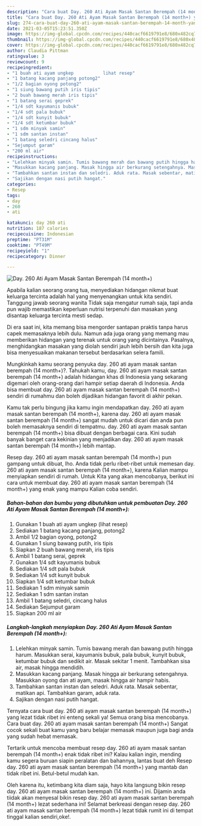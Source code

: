 ```yaml
---
description: "Cara buat Day. 260 Ati Ayam Masak Santan Berempah (14 month+) yang enak dan Mudah Dibuat"
title: "Cara buat Day. 260 Ati Ayam Masak Santan Berempah (14 month+) yang enak dan Mudah Dibuat"
slug: 274-cara-buat-day-260-ati-ayam-masak-santan-berempah-14-month-yang-enak-dan-mudah-dibuat
date: 2021-03-05T15:23:51.350Z
image: https://img-global.cpcdn.com/recipes/440cacf6619791e8/680x482cq70/day-260-ati-ayam-masak-santan-berempah-14-month-foto-resep-utama.jpg
thumbnail: https://img-global.cpcdn.com/recipes/440cacf6619791e8/680x482cq70/day-260-ati-ayam-masak-santan-berempah-14-month-foto-resep-utama.jpg
cover: https://img-global.cpcdn.com/recipes/440cacf6619791e8/680x482cq70/day-260-ati-ayam-masak-santan-berempah-14-month-foto-resep-utama.jpg
author: Claudia Pittman
ratingvalue: 3
reviewcount: 9
recipeingredient:
- "1 buah ati ayam ungkep           lihat resep"
- "1 batang kacang panjang potong2"
- "1/2 bagian oyong potong2"
- "1 siung bawang putih iris tipis"
- "2 buah bawang merah iris tipis"
- "1 batang serai geprek"
- "1/4 sdt kayumanis bubuk"
- "1/4 sdt pala bubuk"
- "1/4 sdt kunyit bubuk"
- "1/4 sdt ketumbar bubuk"
- "1 sdm minyak samin"
- "1 sdm santan instan"
- "1 batang seledri cincang halus"
- "Sejumput garam"
- "200 ml air"
recipeinstructions:
- "Lelehkan minyak samin. Tumis bawang merah dan bawang putih hingga harum. Masukkan serai, kayumanis bubuk, pala bubuk, kunyit bubuk, ketumbar bubuk dan sedikit air. Masak sekitar 1 menit. Tambahkan sisa air, masak hingga mendidih."
- "Masukkan kacang panjang. Masak hingga air berkurang setengahnya. Masukkan oyong dan ati ayam, masak hingga air hampir habis."
- "Tambahkan santan instan dan seledri. Aduk rata. Masak sebentar, matikan api. Tambahkan garam, aduk rata."
- "Sajikan dengan nasi putih hangat."
categories:
- Resep
tags:
- day
- 260
- ati

katakunci: day 260 ati 
nutrition: 187 calories
recipecuisine: Indonesian
preptime: "PT31M"
cooktime: "PT49M"
recipeyield: "1"
recipecategory: Dinner

---
```



![Day. 260 Ati Ayam Masak Santan Berempah (14 month+)](https://img-global.cpcdn.com/recipes/440cacf6619791e8/680x482cq70/day-260-ati-ayam-masak-santan-berempah-14-month-foto-resep-utama.jpg)

Apabila kalian seorang orang tua, menyediakan hidangan nikmat buat keluarga tercinta adalah hal yang menyenangkan untuk kita sendiri. Tanggung jawab seorang  wanita Tidak saja mengatur rumah saja, tapi anda pun wajib memastikan keperluan nutrisi terpenuhi dan masakan yang disantap keluarga tercinta mesti sedap.

Di era  saat ini, kita memang bisa mengorder santapan praktis tanpa harus capek memasaknya lebih dulu. Namun ada juga orang yang memang mau memberikan hidangan yang terenak untuk orang yang dicintainya. Pasalnya, menghidangkan masakan yang diolah sendiri jauh lebih bersih dan kita juga bisa menyesuaikan makanan tersebut berdasarkan selera famili. 



Mungkinkah kamu seorang penyuka day. 260 ati ayam masak santan berempah (14 month+)?. Tahukah kamu, day. 260 ati ayam masak santan berempah (14 month+) adalah hidangan khas di Indonesia yang sekarang digemari oleh orang-orang dari hampir setiap daerah di Indonesia. Anda bisa membuat day. 260 ati ayam masak santan berempah (14 month+) sendiri di rumahmu dan boleh dijadikan hidangan favorit di akhir pekan.

Kamu tak perlu bingung jika kamu ingin mendapatkan day. 260 ati ayam masak santan berempah (14 month+), karena day. 260 ati ayam masak santan berempah (14 month+) sangat mudah untuk dicari dan anda pun boleh memasaknya sendiri di tempatmu. day. 260 ati ayam masak santan berempah (14 month+) bisa dibuat dengan berbagai cara. Kini sudah banyak banget cara kekinian yang menjadikan day. 260 ati ayam masak santan berempah (14 month+) lebih mantap.

Resep day. 260 ati ayam masak santan berempah (14 month+) pun gampang untuk dibuat, lho. Anda tidak perlu ribet-ribet untuk memesan day. 260 ati ayam masak santan berempah (14 month+), karena Kalian mampu menyiapkan sendiri di rumah. Untuk Kita yang akan mencobanya, berikut ini cara untuk membuat day. 260 ati ayam masak santan berempah (14 month+) yang enak yang mampu Kalian coba sendiri.

<!--inarticleads1-->

##### Bahan-bahan dan bumbu yang dibutuhkan untuk pembuatan Day. 260 Ati Ayam Masak Santan Berempah (14 month+):

1. Gunakan 1 buah ati ayam ungkep           (lihat resep)
1. Sediakan 1 batang kacang panjang, potong2
1. Ambil 1/2 bagian oyong, potong2
1. Gunakan 1 siung bawang putih, iris tipis
1. Siapkan 2 buah bawang merah, iris tipis
1. Ambil 1 batang serai, geprek
1. Gunakan 1/4 sdt kayumanis bubuk
1. Sediakan 1/4 sdt pala bubuk
1. Sediakan 1/4 sdt kunyit bubuk
1. Siapkan 1/4 sdt ketumbar bubuk
1. Sediakan 1 sdm minyak samin
1. Sediakan 1 sdm santan instan
1. Ambil 1 batang seledri, cincang halus
1. Sediakan Sejumput garam
1. Siapkan 200 ml air




<!--inarticleads2-->

##### Langkah-langkah menyiapkan Day. 260 Ati Ayam Masak Santan Berempah (14 month+):

1. Lelehkan minyak samin. Tumis bawang merah dan bawang putih hingga harum. Masukkan serai, kayumanis bubuk, pala bubuk, kunyit bubuk, ketumbar bubuk dan sedikit air. Masak sekitar 1 menit. Tambahkan sisa air, masak hingga mendidih.
1. Masukkan kacang panjang. Masak hingga air berkurang setengahnya. Masukkan oyong dan ati ayam, masak hingga air hampir habis.
1. Tambahkan santan instan dan seledri. Aduk rata. Masak sebentar, matikan api. Tambahkan garam, aduk rata.
1. Sajikan dengan nasi putih hangat.




Ternyata cara buat day. 260 ati ayam masak santan berempah (14 month+) yang lezat tidak ribet ini enteng sekali ya! Semua orang bisa mencobanya. Cara buat day. 260 ati ayam masak santan berempah (14 month+) Sangat cocok sekali buat kamu yang baru belajar memasak maupun juga bagi anda yang sudah hebat memasak.

Tertarik untuk mencoba membuat resep day. 260 ati ayam masak santan berempah (14 month+) enak tidak ribet ini? Kalau kalian ingin, mending kamu segera buruan siapin peralatan dan bahannya, lantas buat deh Resep day. 260 ati ayam masak santan berempah (14 month+) yang mantab dan tidak ribet ini. Betul-betul mudah kan. 

Oleh karena itu, ketimbang kita diam saja, hayo kita langsung bikin resep day. 260 ati ayam masak santan berempah (14 month+) ini. Dijamin anda tiidak akan menyesal bikin resep day. 260 ati ayam masak santan berempah (14 month+) lezat sederhana ini! Selamat berkreasi dengan resep day. 260 ati ayam masak santan berempah (14 month+) lezat tidak rumit ini di tempat tinggal kalian sendiri,oke!.

